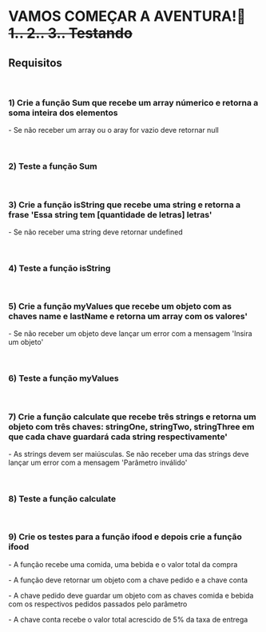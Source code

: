 <h1>VAMOS COMEÇAR A AVENTURA!🚀 <s>1.. 2.. 3.. Testando</s></h1>


<h2>Requisitos</h2>
<br>
<div>
<h3>1) Crie a função Sum que recebe um array númerico e retorna a soma inteira dos elementos</h3>
<p> - Se não receber um array ou o aray for vazio deve retornar null</p>
</div>
<br>
<h3>2) Teste a função Sum</h3>
<br>
<div>
<h3>3) Crie a função isString que recebe uma string e retorna a frase 'Essa string tem [quantidade de letras] letras'</h3>
<p> - Se não receber uma string deve  retornar undefined</p>
</div>
<br>
<h3>4) Teste a função isString</h3>
<br>
<div>
<h3>5) Crie a função myValues que recebe um objeto com as chaves name e lastName e retorna um array com os valores'</h3>
<p> - Se não receber um objeto deve lançar um error com a mensagem 'Insira um objeto'</p>
</div>
<br>
<h3>6) Teste a função myValues</h3>
<br>
<div>
<h3>7) Crie a função calculate que recebe três strings e retorna um objeto com três chaves: stringOne, stringTwo, stringThree em que cada chave guardará cada string respectivamente'</h3>
<p> - As strings devem ser maiúsculas. Se não receber uma das strings deve lançar um error com a mensagem 'Parâmetro inválido'</p>
</div>
<br>
<h3>8) Teste a função calculate</h3>
<br>
<div>
<h3>9) Crie os testes para a função ifood e depois crie a função ifood</h3>
<p> - A função recebe uma comida, uma bebida e o valor total da compra</p>
<p> - A função deve retornar um objeto com a chave pedido e a chave conta</p>
<p> - A chave pedido deve guardar um objeto com as chaves comida e bebida com os respectivos pedidos passados pelo parâmetro</p>
<p> - A chave conta recebe o valor total acrescido de 5% da taxa de entrega</p>
</div>
<br>
